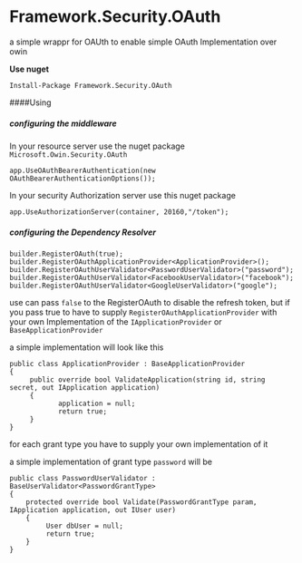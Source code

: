 # Framework.Security.OAuth
a simple wrappr for OAUth to enable simple OAuth Implementation over owin

**Use nuget**
```
Install-Package Framework.Security.OAuth
```

####Using

##### configuring the middleware 
In your resource server use the nuget package `Microsoft.Owin.Security.OAuth`

```
app.UseOAuthBearerAuthentication(new OAuthBearerAuthenticationOptions());
```

In your security Authorization server use this nuget package 

```
app.UseAuthorizationServer(container, 20160,"/token");
```

##### configuring the Dependency Resolver 
```
builder.RegisterOAuth(true);
builder.RegisterOAuthApplicationProvider<ApplicationProvider>();
builder.RegisterOAuthUserValidator<PasswordUserValidator>("password");
builder.RegisterOAuthUserValidator<FacebookUserValidator>("facebook");
builder.RegisterOAuthUserValidator<GoogleUserValidator>("google");
```
use can pass `false` to the RegisterOAuth to disable the refresh token, but if you pass true to have to supply `RegisterOAuthApplicationProvider` with your own Implementation of the `IApplicationProvider` or `BaseApplicationProvider` 

a simple implementation will look like this 

```
public class ApplicationProvider : BaseApplicationProvider
{
     public override bool ValidateApplication(string id, string secret, out IApplication application)
     {
            application = null;
            return true;
     }
}
```

for each grant type you have to supply your own implementation of it 

a simple implementation of grant type `password` will be 

```
public class PasswordUserValidator : BaseUserValidator<PasswordGrantType>
{
    protected override bool Validate(PasswordGrantType param, IApplication application, out IUser user)
    {
         User dbUser = null;
         return true;
    }
}
```

